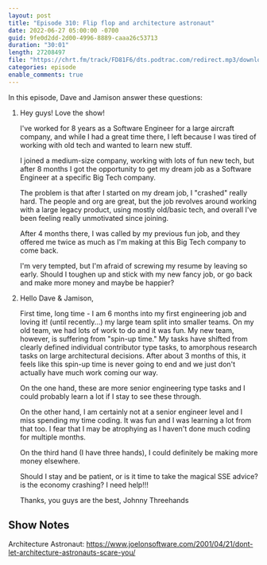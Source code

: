 ```yaml
---
layout: post
title: "Episode 310: Flip flop and architecture astronaut"
date: 2022-06-27 05:00:00 -0700
guid: 9fe0d2dd-2d00-4996-8889-caaa26c53713
duration: "30:01"
length: 27208497
file: "https://chrt.fm/track/FD81F6/dts.podtrac.com/redirect.mp3/download.softskills.audio/sse-310.mp3"
categories: episode
enable_comments: true
---
```


In this episode, Dave and Jamison answer these questions:

1. Hey guys! Love the show!
   
   I've worked for 8 years as a Software Engineer for a large aircraft company, and while I had a great time there, I left because I was tired of working with old tech and wanted to learn new stuff.
   
   I joined a medium-size company, working with lots of fun new tech, but after 8 months I got the opportunity to get my dream job as a Software Engineer at a specific Big Tech company.
   
   The problem is that after I started on my dream job, I "crashed" really hard. The people and org are great, but the job revolves around working with a large legacy product, using mostly old/basic tech, and overall I've been feeling really unmotivated since joining.
   
   After 4 months there, I was called by my previous fun job, and they offered me twice as much as I'm making at this Big Tech company to come back.
   
   I'm very tempted, but I'm afraid of screwing my resume by leaving so early.
   Should I toughen up and stick with my new fancy job, or go back and make more money and maybe be happier? 

2. Hello Dave & Jamison,
   
   First time, long time - I am 6 months into my first engineering job and loving it! (until recently...) my large team split into smaller teams. On my old team, we had lots of work to do and it was fun. My new team, however, is suffering from "spin-up time." My tasks have shifted from clearly defined individual contributor type tasks, to amorphous research tasks on large architectural decisions. After about 3 months of this, it feels like this spin-up time is never going to end and we just don't actually have much work coming our way.
   
   On the one hand, these are more senior engineering type tasks and I could probably learn a lot if I stay to see these through.
   
   On the other hand, I am certainly not at a senior engineer level and I miss spending my time coding. It was fun and I was learning a lot from that too. I fear that I may be atrophying as I haven't done much coding for multiple months.
   
   On the third hand (I have three hands),  I could definitely be making more money elsewhere.
   
   Should I stay and be patient, or is it time to take the magical SSE advice? is the economy crashing? I need help!!!
   
   Thanks, you guys are the best,
   Johnny Threehands

## Show Notes
Architecture Astronaut: https://www.joelonsoftware.com/2001/04/21/dont-let-architecture-astronauts-scare-you/
